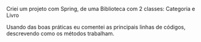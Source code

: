 Criei um projeto com Spring, de uma Biblioteca com 2 classes: Categoria e Livro

Usando das boas práticas eu comentei as principais linhas de códigos, descrevendo como os métodos trabalham.
